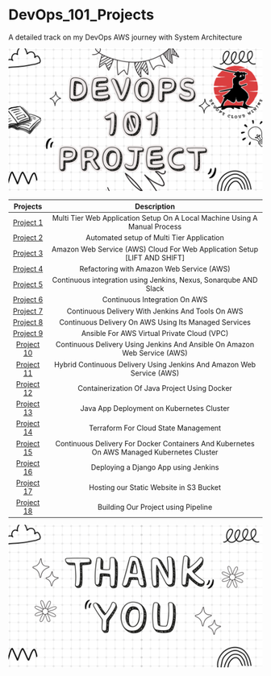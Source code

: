 # DevOps_101_Projects
A detailed track on my DevOps AWS journey with System Architecture

![101](img/101.png)

| Projects | Description    |
| :---:   | :---: |
| [Project 1](https://github.com/apotitech/DevOps_101_Projects/tree/main/PROJECT_1) | Multi Tier Web Application Setup On A Local Machine Using A Manual Process   |
| [Project 2](https://github.com/apotitech/DevOps_101_Projects/tree/main/PROJECT_2) | Automated setup of Multi Tier Application   |
| [Project 3](https://github.com/apotitech/DevOps_101_Projects/tree/main/PROJECT_3) | Amazon Web Service (AWS) Cloud For Web Application Setup [LIFT AND SHIFT]   |
| [Project 4](https://github.com/apotitech/DevOps_101_Projects/tree/main/PROJECT_4) | Refactoring with Amazon Web Service (AWS)   |
| [Project 5](https://github.com/apotitech/DevOps_101_Projects/tree/main/PROJECT_5) | Continuous integration using Jenkins, Nexus, Sonarqube AND Slack   |
| [Project 6](https://github.com/apotitech/DevOps_101_Projects/tree/main/PROJECT_6) | Continuous Integration On AWS   |
| [Project 7](https://github.com/apotitech/DevOps_101_Projects/tree/main/PROJECT_7) | Continuous Delivery With Jenkins And Tools On AWS   |
| [Project 8](https://github.com/apotitech/DevOps_101_Projects/tree/main/PROJECT_8) | Continuous Delivery On AWS Using Its Managed Services   |
| [Project 9](https://github.com/apotitech/DevOps_101_Projects/tree/main/PROJECT_9) | Ansible For AWS Virtual Private Cloud (VPC)   |
| [Project 10](https://github.com/apotitech/DevOps_101_Projects/tree/main/PROJECT_10) | Continuous Delivery Using Jenkins And Ansible On Amazon Web Service (AWS)   |
| [Project 11](https://github.com/apotitech/DevOps_101_Projects/tree/main/PROJECT_11) | Hybrid Continuous Delivery Using Jenkins And Amazon Web Service (AWS)  |
| [Project 12](https://github.com/apotitech/DevOps_101_Projects/tree/main/PROJECT_12) | Containerization Of Java Project Using Docker  |
| [Project 13](https://github.com/apotitech/DevOps_101_Projects/tree/main/PROJECT_13) | Java App Deployment on Kubernetes Cluster  |
| [Project 14](https://github.com/apotitech/DevOps_101_Projects/tree/main/PROJECT_14) | Terraform For Cloud State Management  |
| [Project 15](https://github.com/apotitech/DevOps_101_Projects/tree/main/PROJECT_15) | Continuous Delivery For Docker Containers And Kubernetes On AWS Managed Kubernetes Cluster  |
| [Project 16](https://github.com/apotitech/DevOps_101_Projects/tree/main/PROJECT_16_Django_App_Docker_Jenkins_CI-CD) | Deploying a Django App using Jenkins |
| [Project 17](https://github.com/apotitech/DevOps_101_Projects/tree/main/PROJECT_17_Host_a_Static_Website_(RESUME)_AWS) | Hosting our Static Website in S3 Bucket  |
| [Project 18](https://github.com/apotitech/DevOps_101_Projects/tree/main/Pipeline-As-A-Code) | Building Our Project using Pipeline |

![101](img/THANKU.png)